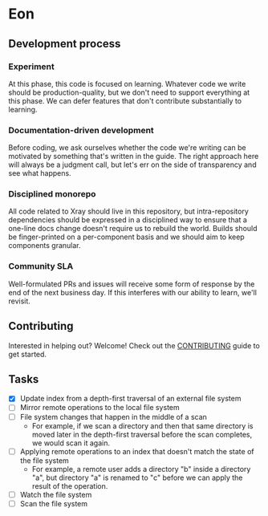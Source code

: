 # Eon

## Development process

### Experiment

At this phase, this code is focused on learning. Whatever code we write should be production-quality, but we don't need to support everything at this phase. We can defer features that don't contribute substantially to learning.

### Documentation-driven development

Before coding, we ask ourselves whether the code we're writing can be motivated by something that's written in the guide. The right approach here will always be a judgment call, but let's err on the side of transparency and see what happens.

### Disciplined monorepo

All code related to Xray should live in this repository, but intra-repository dependencies should be expressed in a disciplined way to ensure that a one-line docs change doesn't require us to rebuild the world. Builds should be finger-printed on a per-component basis and we should aim to keep components granular.

### Community SLA

Well-formulated PRs and issues will receive some form of response by the end of the next business day. If this interferes with our ability to learn, we'll revisit.

## Contributing

Interested in helping out? Welcome! Check out the [CONTRIBUTING](./CONTRIBUTING.md) guide to get started.

## Tasks
* [x] Update index from a depth-first traversal of an external file system
* [ ] Mirror remote operations to the local file system
* [ ] File system changes that happen in the middle of a scan
  * For example, if we scan a directory and then that same directory is moved later in the depth-first traversal before the scan completes, we would scan it again.
* [ ] Applying remote operations to an index that doesn't match the state of the file system
  * For example, a remote user adds a directory "b" inside a directory "a", but directory "a" is renamed to "c" before we can apply the result of the operation.
* [ ] Watch the file system
* [ ] Scan the file system
